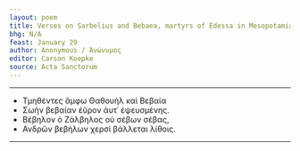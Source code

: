```yaml
---
layout: poem
title: Verses on Sarbelius and Bebaea, martyrs of Edessa in Mesopotamia
bhg: N/A
feast: January 29
author: Anonymous / Ἀνώνυμος
editor: Carson Koepke
source: Acta Sanctorum
---
```


---

- Τμηθέντες ἄμφω Θαθουὴλ καὶ Βεβαία
- Σωὴν βεβαίαν ἐῦρον ἀυτ᾽ ἐψευσμένης.
- Βέβηλον ὁ Ζάλβηλος οὐ σέβων σέβας,
- Ανδρῶν βεβήλων χερσὶ βάλλεται λίθοις.

---
